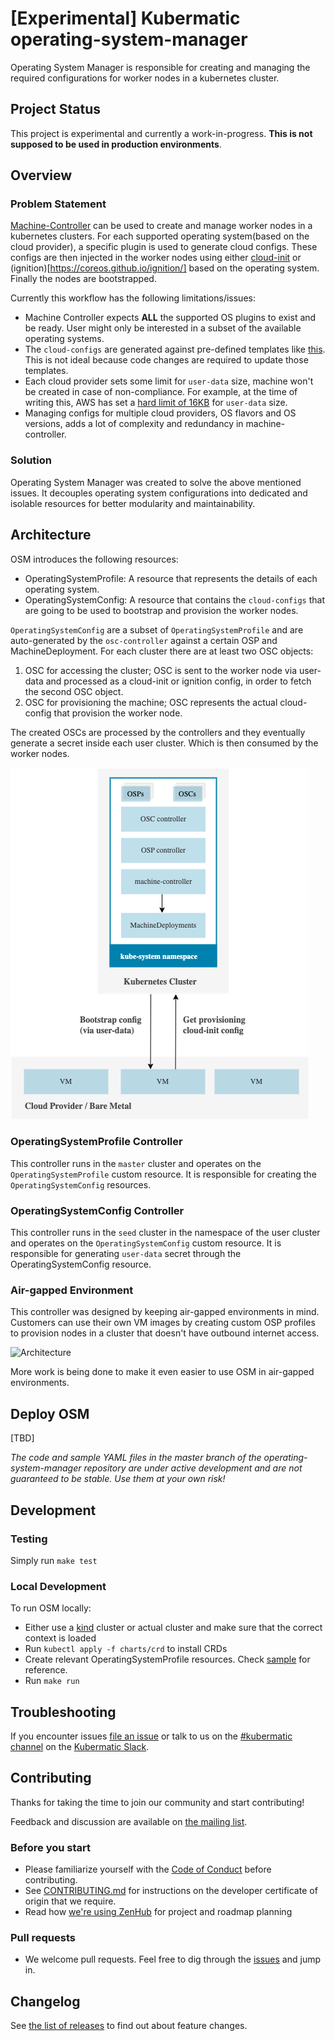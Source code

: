 # [Experimental] Kubermatic operating-system-manager

Operating System Manager is responsible for creating and managing the required configurations for worker nodes in a kubernetes cluster.

## Project Status

This project is experimental and currently a work-in-progress. **This is not supposed to be used in production environments**.

## Overview

### Problem Statement

[Machine-Controller](https://github.com/kubermatic/machine-controller) can be used to create and manage worker nodes in a kubernetes clusters. For each supported operating system(based on the cloud provider), a specific plugin is used to generate cloud configs. These configs are then injected in the worker nodes using either [cloud-init](https://cloud-init.io/) or (ignition)[https://coreos.github.io/ignition/] based on the operating system. Finally the nodes are bootstrapped.

Currently this workflow has the following limitations/issues:

- Machine Controller expects **ALL** the supported OS plugins to exist and be ready. User might only be interested in a subset of the available operating systems.
- The `cloud-configs` are generated against pre-defined templates like [this](https://github.com/kubermatic/machine-controller/blob/master/pkg/userdata/ubuntu/provider.go#L133). This is not ideal because code changes are required to update those templates.
- Each cloud provider sets some limit for `user-data` size, machine won't be created in case of non-compliance. For example, at the time of writing this, AWS has set a [hard limit of 16KB](https://docs.aws.amazon.com/AWSEC2/latest/UserGuide/instancedata-add-user-data.html) for `user-data` size.
- Managing configs for multiple cloud providers, OS flavors and OS versions, adds a lot of complexity and redundancy in machine-controller.

### Solution

Operating System Manager was created to solve the above mentioned issues. It decouples operating system configurations into dedicated and isolable resources for better modularity and maintainability.

## Architecture

OSM introduces the following resources:

- OperatingSystemProfile: A resource that represents the details of each operating system.
- OperatingSystemConfig: A resource that contains the `cloud-configs` that are going to be used to bootstrap and provision the worker nodes.

`OperatingSystemConfig` are a subset of `OperatingSystemProfile` and are auto-generated by the `osc-controller` against a certain OSP and MachineDeployment.
For each cluster there are at least two OSC objects:

1. OSC for accessing the cluster; OSC is sent to the worker node via user-data and processed as a cloud-init or ignition config, in order to fetch the second OSC object.
2. OSC for provisioning the machine; OSC represents the actual cloud-config that provision the worker node.

The created OSCs are processed by the controllers and they eventually generate a secret inside each user cluster. Which is then consumed by the worker nodes.

![Architecture](./docs/images/architecture-osm.png)

### OperatingSystemProfile Controller

This controller runs in the `master` cluster and operates on the `OperatingSystemProfile` custom resource. It is responsible for creating the `OperatingSystemConfig` resources.

### OperatingSystemConfig Controller

This controller runs in the `seed` cluster in the namespace of the user cluster and operates on the `OperatingSystemConfig` custom resource. It is responsible for generating `user-data` secret through the OperatingSystemConfig resource.

### Air-gapped Environment

This controller was designed by keeping air-gapped environments in mind. Customers can use their own VM images by creating custom OSP profiles to provision nodes in a cluster that doesn't have outbound internet access.

![Architecture](./docs/images/architecture-osm-air-gapped.png)

More work is being done to make it even easier to use OSM in air-gapped environments.

## Deploy OSM

[TBD]

_The code and sample YAML files in the master branch of the operating-system-manager repository are under active development and are not guaranteed to be stable. Use them at your own risk!_

## Development

### Testing

Simply run `make test`

### Local Development

To run OSM locally:

- Either use a [kind](https://kind.sigs.k8s.io/docs/user/quick-start/) cluster or actual cluster and make sure that the correct context is loaded
- Run `kubectl apply -f charts/crd` to install CRDs
- Create relevant OperatingSystemProfile resources. Check [sample](./examples) for reference.
- Run `make run`

## Troubleshooting

If you encounter issues [file an issue][1] or talk to us on the [#kubermatic channel][6] on the [Kubermatic Slack][7].

## Contributing

Thanks for taking the time to join our community and start contributing!

Feedback and discussion are available on [the mailing list][5].

### Before you start

- Please familiarize yourself with the [Code of Conduct][4] before contributing.
- See [CONTRIBUTING.md][2] for instructions on the developer certificate of origin that we require.
- Read how [we're using ZenHub][8] for project and roadmap planning

### Pull requests

- We welcome pull requests. Feel free to dig through the [issues][1] and jump in.

## Changelog

See [the list of releases][3] to find out about feature changes.

[1]: https://github.com/kubermatic/operating-system-manager/issues
[2]: https://github.com/kubermatic/operating-system-manager/blob/master/CONTRIBUTING.md
[3]: https://github.com/kubermatic/operating-system-manager/releases
[4]: https://github.com/kubermatic/operating-system-manager/blob/master/CODE_OF_CONDUCT.md
[5]: https://groups.google.com/forum/#!forum/kubermatic-dev
[6]: https://kubermatic.slack.com/messages/kubermatic
[7]: http://slack.kubermatic.io/
[8]: https://github.com/kubermatic/operating-system-manager/blob/master/Zenhub.md
